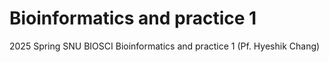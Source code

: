 # Bioinformatics and practice 1
2025 Spring SNU BIOSCI Bioinformatics and practice 1 (Pf. Hyeshik Chang)
